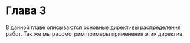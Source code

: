 # Глава 3

В данной главе описываются основные директивы распределения работ. Так же мы рассмотрим примеры применения этих директив. 